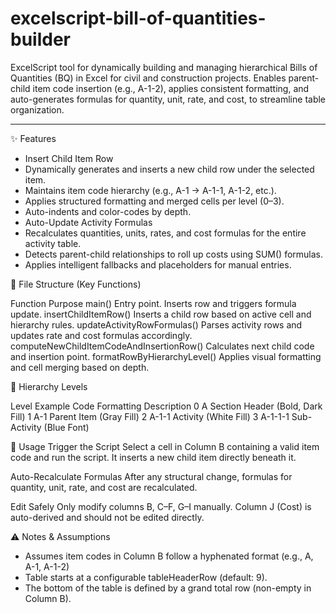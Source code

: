 # excelscript-bill-of-quantities-builder
ExcelScript tool for dynamically building and managing hierarchical Bills of Quantities (BQ) in Excel for civil and construction projects. Enables parent-child item code insertion (e.g., A-1-2), applies consistent formatting, and auto-generates formulas for quantity, unit, rate, and cost, to streamline table organization.

---

✨ Features
  - Insert Child Item Row
  - Dynamically generates and inserts a new child row under the selected item.
  - Maintains item code hierarchy (e.g., A-1 → A-1-1, A-1-2, etc.).
  - Applies structured formatting and merged cells per level (0–3).
  - Auto-indents and color-codes by depth.
  - Auto-Update Activity Formulas
  - Recalculates quantities, units, rates, and cost formulas for the entire activity table.
  - Detects parent-child relationships to roll up costs using SUM() formulas.
  - Applies intelligent fallbacks and placeholders for manual entries.


📁 File Structure (Key Functions)

  Function	                                        Purpose
  main()	                                          Entry point. Inserts row and triggers formula update.
  insertChildItemRow()	                            Inserts a child row based on active cell and hierarchy rules.
  updateActivityRowFormulas()	                      Parses activity rows and updates rate and cost formulas accordingly.
  computeNewChildItemCodeAndInsertionRow()	        Calculates next child code and insertion point.
  formatRowByHierarchyLevel()                       Applies visual formatting and cell merging based on depth.


🔢 Hierarchy Levels

  Level	    Example Code	    Formatting             Description
  0	        A	                Section Header         (Bold, Dark Fill)
  1	        A-1	              Parent Item            (Gray Fill)
  2	        A-1-1	            Activity               (White Fill)
  3	        A-1-1-1	          Sub-Activity           (Blue Font)


📌 Usage
Trigger the Script
  Select a cell in Column B containing a valid item code and run the script.
  It inserts a new child item directly beneath it.

Auto-Recalculate Formulas
  After any structural change, formulas for quantity, unit, rate, and cost are recalculated.

Edit Safely
  Only modify columns B, C–F, G–I manually. Column J (Cost) is auto-derived and should not be edited directly.


⚠️ Notes & Assumptions
  - Assumes item codes in Column B follow a hyphenated format (e.g., A, A-1, A-1-2)
  - Table starts at a configurable tableHeaderRow (default: 9).
  - The bottom of the table is defined by a grand total row (non-empty in Column B).
